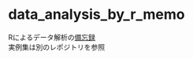 # data_analysis_by_r_memo
Rによるデータ解析の[備忘録](https://htmlpreview.github.io/?https://github.com/masaktakaine/data_analysis_by_r_memo/blob/main/Data_analysis_by_R.html)  
実例集は別のレポジトリを参照
